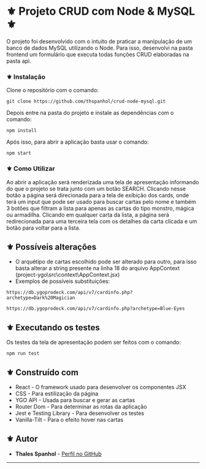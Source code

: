 # ⚜️ Projeto CRUD com Node & MySQL ⚜️

O projeto foi desenvolvido com o intuito de praticar a manipulação de um banco de dados MySQL utilizando o Node. Para isso, desenvolvi na pasta frontend um formulário que executa todas funções CRUD elaboradas na pasta api.

### ⚜️ Instalação

Clone o repositório com o comando:
```
git clone https://github.com/thspanhol/crud-node-mysql.git
```

Depois entre na pasta do projeto e instale as dependências com o comando:
```
npm install
```

Após isso, para abrir a aplicação basta usar o comando:
```
npm start
```
### ⚜️ Como Utilizar

Ao abrir a aplicação será renderizada uma tela de apresentação informando do que o projeto se trata junto com um botão SEARCH. Clicando nesse botão a página será direcionada para a tela de exibição dos cards, onde terá um input que pode ser usado para buscar cartas pelo nome e também 3 botões que filtram a lista para apenas as cartas do tipo monstro, mágica ou armadilha. Clicando em qualquer carta da lista, a página será redirecionada para uma terceira tela com os detalhes da carta clicada e um botão para voltar para a lista.

## ⚜️ Possíveis alterações

* O arquétipo de cartas escolhido pode ser alterado para outro, para isso basta alterar a string presente na linha 18 do arquivo AppContext (project-ygo\src\context\AppContext.jsx)
* Exemplos de possíveis substituições:
```
https://db.ygoprodeck.com/api/v7/cardinfo.php?archetype=Dark%20Magician
```
```
https://db.ygoprodeck.com/api/v7/cardinfo.php?archetype=Blue-Eyes
```

## ⚜️ Executando os testes

Os testes da tela de apresentação podem ser feitos com o comando:
```
npm run test
```

## ⚜️ Construído com

* React - O framework usado para desenvolver os componentes JSX
* CSS - Para estilização da página
* YGO API - Usada para buscar e gerar as cartas
* Router Dom - Para determinar as rotas da aplicação
* Jest e Testing Library - Para desenvolver os testes
* Vanilla-Tilt - Para o efeito hover nas cartas

## ⚜️ Autor

* **Thales Spanhol** - [Perfil no GitHub](https://github.com/thspanhol)

---